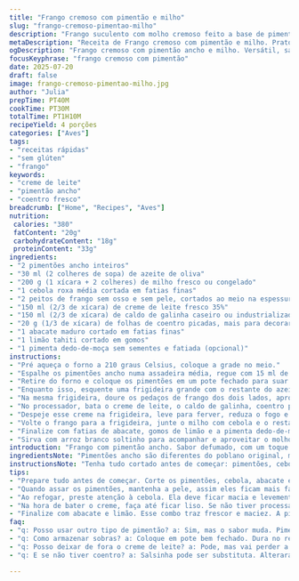 ```yaml
---
title: "Frango cremoso com pimentão e milho"
slug: "frango-cremoso-pimentao-milho"
description: "Frango suculento com molho cremoso feito a base de pimentão ancho tostado, milho grelhado e coentro fresco. Preparação simples com ingredientes levemente alterados para dar um toque especial, sem glúten, sem ovos e sem nozes. Temperos equilibrados, textura rica pela creme de leite e um toque cítrico. Rápido para fazer, boa opção para almoço ou jantar. Finaliza com abacate fresco, limão e pimenta jalapeño opcional para quem curte picância."
metaDescription: "Receita de Frango cremoso com pimentão e milho. Prato rápido, saboroso, livre de glúten e ovos, serve bem em almoços e jantares familiares"
ogDescription: "Frango cremoso com pimentão ancho e milho. Versátil, sabor marcante e fácil de preparar. Ideal para almoços e jantares especiais"
focusKeyphrase: "frango cremoso com pimentão"
date: 2025-07-20
draft: false
image: frango-cremoso-pimentao-milho.jpg
author: "Julia"
prepTime: PT40M
cookTime: PT30M
totalTime: PT1H10M
recipeYield: 4 porções
categories: ["Aves"]
tags:
- "receitas rápidas"
- "sem glúten"
- "frango"
keywords:
- "creme de leite"
- "pimentão ancho"
- "coentro fresco"
breadcrumb: ["Home", "Recipes", "Aves"]
nutrition: 
 calories: "380"
 fatContent: "20g"
 carbohydrateContent: "18g"
 proteinContent: "33g"
ingredients:
- "2 pimentões ancho inteiros"
- "30 ml (2 colheres de sopa) de azeite de oliva"
- "200 g (1 xícara + 2 colheres) de milho fresco ou congelado"
- "1 cebola roxa média cortada em fatias finas"
- "2 peitos de frango sem osso e sem pele, cortados ao meio na espessura"
- "150 ml (2/3 de xícara) de creme de leite fresco 35%"
- "150 ml (2/3 de xícara) de caldo de galinha caseiro ou industrializado"
- "20 g (1/3 de xícara) de folhas de coentro picadas, mais para decorar"
- "1 abacate maduro cortado em fatias finas"
- "1 limão tahiti cortado em gomos"
- "1 pimenta dedo-de-moça sem sementes e fatiada (opcional)"
instructions:
- "Pré aqueça o forno a 210 graus Celsius, coloque a grade no meio."
- "Espalhe os pimentões ancho numa assadeira média, regue com 15 ml de azeite de oliva, leve ao forno por 18 minutos, virando na metade. Deve amolecer e a pele deve soltar fácil."
- "Retire do forno e coloque os pimentões em um pote fechado para suar por 12 minutos. Abra, retire talos, sementes e pele. Corte em tiras finas. Descarte as sobras."
- "Enquanto isso, esquente uma frigideira grande com o restante do azeite, refogue o milho e a cebola roxa por 7 minutos, mexendo ocasionalmente. Tempere com sal e pimenta a gosto. Reserve num prato."
- "Na mesma frigideira, doure os pedaços de frango dos dois lados, aproximadamente 3-4 minutos cada lado. Tempere com sal e pimenta. Retire e reserve com o milho."
- "No processador, bata o creme de leite, o caldo de galinha, coentro picado e metade das tiras de pimentão até virar um creme liso e homogêneo."
- "Despeje esse creme na frigideira, leve para ferver, reduza o fogo e deixe apurar por 4 minutos até engrossar. Mexa para não queimar no fundo."
- "Volte o frango para a frigideira, junte o milho com cebola e o restante das tiras de pimentão. Cozinhe por mais 4 minutos para aquecer tudo junto."
- "Finalize com fatias de abacate, gomos de limão e a pimenta dedo-de-moça fatiada, se desejar picância. Salpique coentro fresco para decorar."
- "Sirva com arroz branco soltinho para acompanhar e aproveitar o molho cremoso."
introduction: "Frango com pimentão ancho. Sabor defumado, com um toque picante que não exagera. Milho traz crocância e doçura. Molho cremoso, quase aveludado pelo creme de leite. Coentro dá frescor. Rápido para preparar – menos de 1h15. Serve quatro pessoas com sobra. Abacate é o curinga na finalização, entra com gordura boa e textura macia. Limão é só para amaciar a festa de sabor com acidez na medida. Pimenta dedo-de-moça? Quem gosta coloca, de leve. Prato pensado para dar conforto sem ser engordativo. Sem glúten, sem ovos, sem nozes. Brasileiro gosta de mistura, então mistura aqui tá. E agora? Vamos para a cozinha, sem enrolar."
ingredientsNote: "Pimentões ancho são diferentes do poblano original, mais largos, com sabor levemente defumado. Você pode temperar o caldo de galinha com ervas para deixar o molho mais complexo. Opte por creme de leite fresco para aguentar o calor sem talhar, evita creme de soja que pode alterar o sabor. Milho verde fresco dá diferença gritante, mas congelado está ok para o dia a dia. Cebola roxa tem sabor mais suave e colorido, pode trocar por branca, mas altera visual. Azeite de oliva extra virgem para refogar, mas se não gostar do sabor, use óleo de girassol. Coentro dá a cara da receita, mas se não passar bem, tente salsinha, perde o toque original, mas segura. Abacate firme, não maduro demais para evitar desmanchar no prato. Pimenta dedo-de-moça, sempre sem sementes para controlar o nível de ardência. Limão tahiti é o clássico, mas use limão siciliano para variar."
instructionsNote: "Tenha tudo cortado antes de começar: pimentões, cebola, abacate, frango. Assar pimentões com pele é chave, suor na vasilha evita que a pele fique grudada difícil de tirar. Paciência no corte fino para as tiras do pimentão, para ficar harmonioso no prato. Refogar milho e cebola no azeite para liberar sabores doces que contrastam com o defumado. Dourar o frango rápido, não mexer demais para criar crosta. Fazer o molho no processador evita pedaços, deixa cremoso e perfumado com coentro, mas se não tiver robot, use mixer e peneira para tirar pedaços. Reduzir o molho mexendo sempre, assim não gruda. Reunir tudo no final para aquecer e integrar sabores. Servir logo para não perder calor. Guarnecer com coentro fresco e fatias de abacate imediatamente para evitar escurecer. Limão só na hora, para manter frescor. Pimenta fica por fim, para quem quiser, porque pode dominar o prato. Pronto para mesa."
tips:
- "Prepare tudo antes de começar. Corte os pimentões, cebola, abacate e frango. Isso facilita na hora de cozinhar. Não deixe para cortar na hora. Organize os ingredientes."
- "Quando assar os pimentões, mantenha a pele, assim eles ficam mais fáceis de descascar. Suar na vasilha é a chave. A pele sai fácil, então economiza tempo. Próximo passo é crucial."
- "Ao refogar, preste atenção à cebola. Ela deve ficar macia e levemente dourada. Isso traz sabor. Não deixe queimar. Quando ao milho, ele traz crocância e adoçada ao prato."
- "Na hora de bater o creme, faça até ficar liso. Se não tiver processador, use mixer. Depois coe. Pedaços podem estragar o molho. O molho grosso é o objetivo."
- "Finalize com abacate e limão. Esse combo traz frescor e maciez. A pimenta é opcional, mas quem gosta deve colocar pouco. Assim não domina o prato."
faq:
- "q: Posso usar outro tipo de pimentão? a: Sim, mas o sabor muda. Pimentão verde ou vermelho pode ser usado. O defumado do ancho é único. Tente com outro."
- "q: Como armazenar sobras? a: Coloque em pote bem fechado. Dura no refrigerador até 2 dias. Pode esquentar no fogão ou micro-ondas. Mas terá textura diferente."
- "q: Posso deixar de fora o creme de leite? a: Pode, mas vai perder a cremosidade. Tente um molho alternativo com iogurte natural. Não fica igual, mas funciona."
- "q: E se não tiver coentro? a: Salsinha pode ser substituta. Alterará o sabor, mas é uma opção. Não é a mesma coisa, mas vai bem com o frango."

---
```


